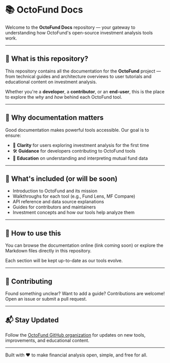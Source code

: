 # 📚 OctoFund Docs

Welcome to the **OctoFund Docs** repository — your gateway to understanding how OctoFund's open-source investment analysis tools work.

---

## 📖 What is this repository?

This repository contains all the documentation for the **OctoFund** project — from technical guides and architecture overviews to user tutorials and educational content on investment analysis.

Whether you're a **developer**, a **contributor**, or an **end-user**, this is the place to explore the *why* and *how* behind each OctoFund tool.

---

## 🧭 Why documentation matters

Good documentation makes powerful tools accessible. Our goal is to ensure:

- 📌 **Clarity** for users exploring investment analysis for the first time
- 🛠️ **Guidance** for developers contributing to OctoFund tools
- 🧠 **Education** on understanding and interpreting mutual fund data

---

## 🧱 What's included (or will be soon)

- Introduction to OctoFund and its mission
- Walkthroughs for each tool (e.g., Fund Lens, MF Compare)
- API reference and data source explanations
- Guides for contributors and maintainers
- Investment concepts and how our tools help analyze them

---

## 🔗 How to use this

You can browse the documentation online (link coming soon) or explore the Markdown files directly in this repository.

Each section will be kept up-to-date as our tools evolve.

---

## 🤝 Contributing

Found something unclear? Want to add a guide? Contributions are welcome! Open an issue or submit a pull request.

---

## 📬 Stay Updated

Follow the [OctoFund GitHub organization](https://github.com/OctoFund) for updates on new tools, improvements, and educational content.

---

Built with ❤️ to make financial analysis open, simple, and free for all.
